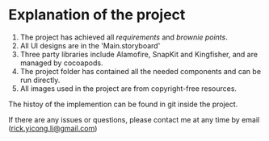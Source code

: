 #  Explanation of the project

1. The project has achieved all *requirements* and *brownie points*.
2. All UI designs are in the 'Main.storyboard'
3. Three party libraries include Alamofire, SnapKit and Kingfisher, and are managed by cocoapods.
4. The project folder has contained all the needed components and can be run directly.
5. All images used in the project are from copyright-free resources.

The histoy of the implemention can be found in git inside the project.

If there are any issues or questions, please contact me at any time by email (rick.yicong.li@gmail.com)

